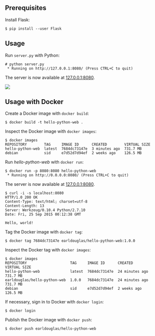 ## Prerequisites

Install Flask:

```
$ pip install --user Flask
```

## Usage

Run `server.py` with Python:

```
# python server.py
 * Running on http://127.0.0.1:8080/ (Press CTRL+C to quit)
```

The server is now available at [127.0.0.1:8080](http://127.0.0.1:8080/).

![](https://raw.githubusercontent.com/earldouglas/hello-python-web/7b8372497416ab95378f6cdc5f01683ea9e92f23/readme/screenshot.png)

## Usage with Docker

Create a Docker image with `docker build`:

```
$ docker build -t hello-python-web .
```

Inspect the Docker image with `docker images`:

```
$ docker images
REPOSITORY        TAG     IMAGE ID      CREATED        VIRTUAL SIZE
hello-python-web  latest  7684dc73147e  3 minutes ago  731.7 MB
debian            sid     e7d52d7d94ef  2 weeks ago    126.5 MB
```

Run *hello-python-web* with `docker run`:

```
$ docker run -p 8080:8080 hello-python-web
 * Running on http://0.0.0.0:8080/ (Press CTRL+C to quit)
```

The server is now available at [127.0.0.1:8080](http://127.0.0.1:8080/).

```
$ curl -i -s localhost:8080
HTTP/1.0 200 OK
Content-Type: text/html; charset=utf-8
Content-Length: 13
Server: Werkzeug/0.10.4 Python/2.7.10
Date: Fri, 25 Sep 2015 00:12:38 GMT

Hello, world!
```

Tag the Docker image with `docker tag`:

```
$ docker tag 7684dc73147e earldouglas/hello-python-web:1.0.0
```

Inspect the Docker tag with `docker images`:

```
$ docker images
REPOSITORY                    TAG     IMAGE ID      CREATED         VIRTUAL SIZE
hello-python-web              latest  7684dc73147e  24 minutes ago  731.7 MB
earldouglas/hello-python-web  1.0.0   7684dc73147e  24 minutes ago  731.7 MB
debian                        sid     e7d52d7d94ef  2 weeks ago     126.5 MB
```

If necessary, sign in to Docker with `docker login`:

```
$ docker login
```

Publish the Docker image with `docker push`:

```
$ docker push earldouglas/hello-python-web
```

